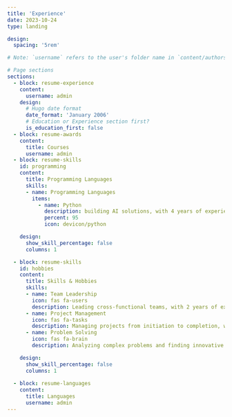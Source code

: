 ```yaml
---
title: 'Experience'
date: 2023-10-24
type: landing

design:
  spacing: '5rem'

# Note: `username` refers to the user's folder name in `content/authors/`

# Page sections
sections:
  - block: resume-experience
    content:
      username: admin
    design:
      # Hugo date format
      date_format: 'January 2006'
      # Education or Experience section first?
      is_education_first: false
  - block: resume-awards
    content:
      title: Courses
      username: admin
  - block: resume-skills
    id: programming
    content:
      title: Programming Languages
      skills:
      - name: Programming Languages
        items:
          - name: Python
            description: building AI solutions, with 4 years of experience.
            percent: 95
            icon: devicon/python

    design:
      show_skill_percentage: false
      columns: 1

  - block: resume-skills
    id: hobbies
    content:
      title: Skills & Hobbies
      skills:
      - name: Team Leadership
        icon: fas fa-users
        description: Leading cross-functional teams, with 2 years of experience.
      - name: Project Management
        icon: fas fa-tasks
        description: Managing projects from initiation to completion, with 3 years of experience.
      - name: Problem Solving
        icon: fas fa-brain
        description: Analyzing complex problems and finding innovative solutions.

    design:
      show_skill_percentage: false
      columns: 1
      
  - block: resume-languages
    content:
      title: Languages
      username: admin
---
```

